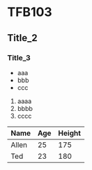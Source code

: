 # TFB103
## Title_2
### Title_3
- aaa
- bbb
- ccc
1. aaaa
2. bbbb
3. cccc

Name|Age|Height
----|---|------
Allen|25|175
Ted|23|180
